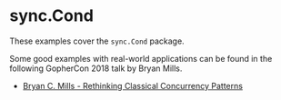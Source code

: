 # sync.Cond

These examples cover the `sync.Cond` package.

Some good examples with real-world applications can be found in the following GopherCon 2018 talk by Bryan Mills.
- [Bryan C. Mills - Rethinking Classical Concurrency Patterns](https://youtu.be/5zXAHh5tJqQ?t=691)